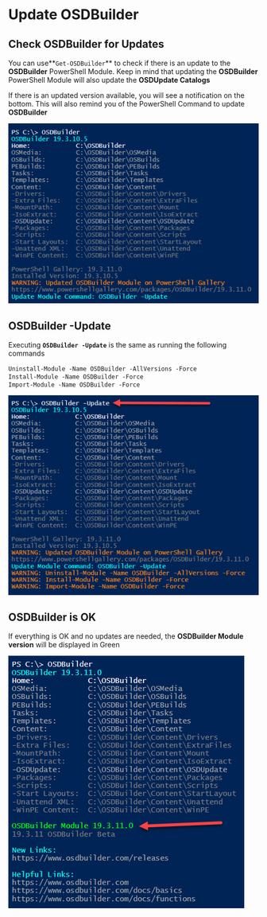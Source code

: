 # Update OSDBuilder

## Check OSDBuilder for Updates

You can use**`Get-OSDBuilder`** to check if there is an update to the **OSDBuilder** PowerShell Module.  Keep in mind that updating the **OSDBuilder** PowerShell Module will also update the **OSDUpdate Catalogs**

If there is an updated version available, you will see a notification on the bottom.  This will also remind you of the PowerShell Command to update **OSDBuilder**

![](../../../.gitbook/assets/image%20%28206%29.png)

## OSDBuilder -Update

Executing **`OSDBuilder -Update`** is the same as running the following commands

```text
Uninstall-Module -Name OSDBuilder -AllVersions -Force
Install-Module -Name OSDBuilder -Force
Import-Module -Name OSDBuilder -Force
```

![](../../../.gitbook/assets/image%20%28216%29.png)

## OSDBuilder is OK

If everything is OK and no updates are needed, the **OSDBuilder Module version** will be displayed in Green

![](../../../.gitbook/assets/image%20%28189%29.png)



